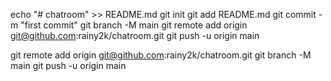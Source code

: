 echo "# chatroom" >> README.md
git init
git add README.md
git commit -m "first commit"
git branch -M main
git remote add origin git@github.com:rainy2k/chatroom.git
git push -u origin main



git remote add origin git@github.com:rainy2k/chatroom.git
git branch -M main
git push -u origin main

